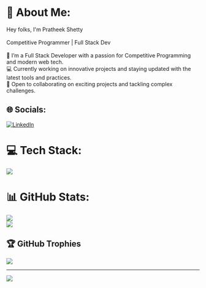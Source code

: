 # 💫 About Me:
Hey folks, I'm Pratheek Shetty<br><br>Competitive Programmer | Full Stack Dev<br><br>👋 I’m a Full Stack Developer with a passion for Competitive Programming and modern web tech.  <br>💻 Currently working on innovative projects and staying updated with the latest tools and practices.  <br>🤝 Open to collaborating on exciting projects and tackling complex challenges.<br>


## 🌐 Socials:
[![LinkedIn](https://img.shields.io/badge/LinkedIn-%230077B5.svg?logo=linkedin&logoColor=white)](https://linkedin.com/in/techshetty) 

# 💻 Tech Stack:
[![](https://skillicons.dev/icons?i=html,css,js,java,c++,python,react,nextjs,mongodb,node,express,laravel,php,c)](https://skillicons.dev)
# 📊 GitHub Stats:
![](https://github-readme-streak-stats.herokuapp.com/?user=techshetty&theme=dark&hide_border=false)<br/>
![](https://github-readme-stats.vercel.app/api/top-langs/?username=techshetty&theme=dark&hide_border=false&include_all_commits=true&count_private=true&layout=compact)

## 🏆 GitHub Trophies
![](https://github-profile-trophy.vercel.app/?username=techshetty&theme=radical&no-frame=true&no-bg=true&margin-w=4)

---
[![](https://visitcount.itsvg.in/api?id=techshetty&icon=0&color=0)](https://visitcount.itsvg.in)
